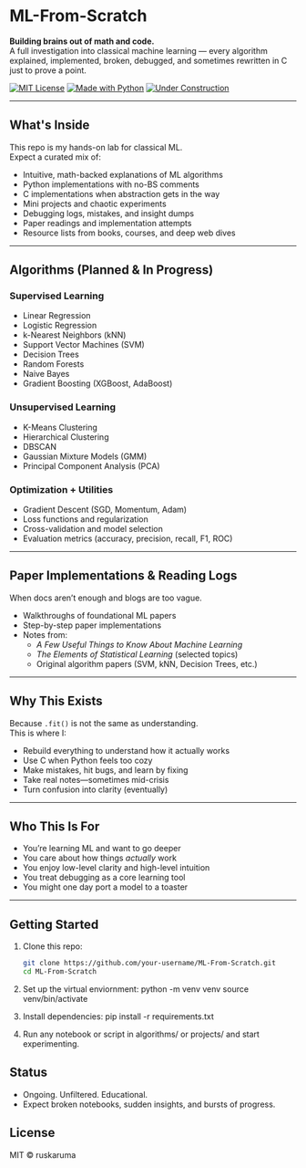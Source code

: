 # ML-From-Scratch

**Building brains out of math and code.**  
A full investigation into classical machine learning — every algorithm explained, implemented, broken, debugged, and sometimes rewritten in C just to prove a point.

[![MIT License](https://img.shields.io/badge/license-MIT-blue.svg)](LICENSE)
[![Made with Python](https://img.shields.io/badge/python-3.9-green.svg)](https://www.python.org/)
[![Under Construction](https://img.shields.io/badge/status-ongoing-orange.svg)]()

---

## What's Inside

This repo is my hands-on lab for classical ML.  
Expect a curated mix of:

- Intuitive, math-backed explanations of ML algorithms  
- Python implementations with no-BS comments  
- C implementations when abstraction gets in the way  
- Mini projects and chaotic experiments  
- Debugging logs, mistakes, and insight dumps  
- Paper readings and implementation attempts  
- Resource lists from books, courses, and deep web dives

---

## Algorithms (Planned & In Progress)

### Supervised Learning
- Linear Regression  
- Logistic Regression  
- k-Nearest Neighbors (kNN)  
- Support Vector Machines (SVM)  
- Decision Trees  
- Random Forests  
- Naive Bayes  
- Gradient Boosting (XGBoost, AdaBoost)

### Unsupervised Learning
- K-Means Clustering  
- Hierarchical Clustering  
- DBSCAN  
- Gaussian Mixture Models (GMM)  
- Principal Component Analysis (PCA)

### Optimization + Utilities
- Gradient Descent (SGD, Momentum, Adam)  
- Loss functions and regularization  
- Cross-validation and model selection  
- Evaluation metrics (accuracy, precision, recall, F1, ROC)

---

## Paper Implementations & Reading Logs

When docs aren’t enough and blogs are too vague.

- Walkthroughs of foundational ML papers  
- Step-by-step paper implementations  
- Notes from:
  - *A Few Useful Things to Know About Machine Learning*  
  - *The Elements of Statistical Learning* (selected topics)  
  - Original algorithm papers (SVM, kNN, Decision Trees, etc.)

---

## Why This Exists

Because `.fit()` is not the same as understanding.  
This is where I:

- Rebuild everything to understand how it actually works  
- Use C when Python feels too cozy  
- Make mistakes, hit bugs, and learn by fixing  
- Take real notes—sometimes mid-crisis  
- Turn confusion into clarity (eventually)

---

## Who This Is For

- You’re learning ML and want to go deeper  
- You care about how things *actually* work  
- You enjoy low-level clarity and high-level intuition  
- You treat debugging as a core learning tool  
- You might one day port a model to a toaster

---

## Getting Started

1. Clone this repo:
   ```bash
   git clone https://github.com/your-username/ML-From-Scratch.git
   cd ML-From-Scratch
   
2. Set up the virtual enviornment:
     python -m venv venv
     source venv/bin/activate
   
4. Install dependencies:
     pip install -r requirements.txt

5. Run any notebook or script in algorithms/ or projects/ and start experimenting.



## Status
- Ongoing. Unfiltered. Educational.
- Expect broken notebooks, sudden insights, and bursts of progress.

## License
MIT © ruskaruma



   
